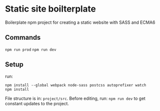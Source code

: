 # Static site boilterplate
Boilerplate npm project for creating a static website with SASS and ECMA6

## Commands
`npm run prod`
`npm run dev`

## Setup

run:
```
npm install --global webpack node-sass postcss autoprefixer watch
npm install
```

File structure is in: `project/src`.
Before editing, run: `npm run dev` to get constant updates to the project.
